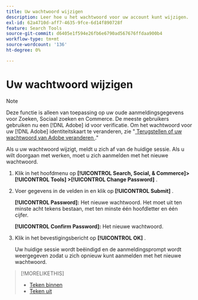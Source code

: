 ```yaml
---
title: Uw wachtwoord wijzigen
description: Leer hoe u het wachtwoord voor uw account kunt wijzigen.
exl-id: 62a4710d-aff7-4635-9fce-6d14f890728f
feature: Search Tools
source-git-commit: d6405e1f594e26fb6e6790ad567676ffdaa900b4
workflow-type: tm+mt
source-wordcount: '136'
ht-degree: 0%

---
```


# Uw wachtwoord wijzigen

<!-- Replace this with just a link to the DX page once we remove the legacy option? -->

>[!NOTE]
>
>Deze functie is alleen van toepassing op uw oude aanmeldingsgegevens voor Zoeken, Sociaal zoeken en Commerce. De meeste gebruikers gebruiken nu een [!DNL Adobe] id voor verificatie. Om het wachtwoord voor uw [!DNL Adobe] identiteitskaart te veranderen, zie &quot;[ Terugstellen of uw wachtwoord van Adobe veranderen ](https://helpx.adobe.com/nl/manage-account/using/change-or-reset-password.html).&quot;

Als u uw wachtwoord wijzigt, meldt u zich af van de huidige sessie. Als u wilt doorgaan met werken, moet u zich aanmelden met het nieuwe wachtwoord.

1. Klik in het hoofdmenu op **[!UICONTROL Search, Social, & Commerce]> [!UICONTROL Tools] >[!UICONTROL Change Password]** .

1. Voer gegevens in de velden in en klik op **[!UICONTROL Submit]** .

   **[!UICONTROL Password]:** Het nieuwe wachtwoord. Het moet uit ten minste acht tekens bestaan, met ten minste één hoofdletter en één cijfer.

   **[!UICONTROL Confirm Password]:** Het nieuwe wachtwoord.

1. Klik in het bevestigingsbericht op **[!UICONTROL OK]** .

   Uw huidige sessie wordt beëindigd en de aanmeldingsprompt wordt weergegeven zodat u zich opnieuw kunt aanmelden met het nieuwe wachtwoord.

>[!MORELIKETHIS]
>
>* [ Teken binnen ](/help/search-social-commerce/getting-started/sign-in.md)
>* [ Teken uit ](/help/search-social-commerce/getting-started/sign-out.md)
